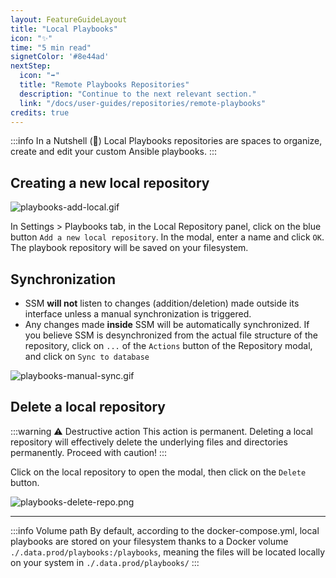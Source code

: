 ```yaml
---
layout: FeatureGuideLayout
title: "Local Playbooks"
icon: "✨"
time: "5 min read"
signetColor: '#8e44ad'
nextStep:
  icon: "➡️"
  title: "Remote Playbooks Repositories"
  description: "Continue to the next relevant section."
  link: "/docs/user-guides/repositories/remote-playbooks"
credits: true
---
```


:::info In a Nutshell (🌰)
Local Playbooks repositories are spaces to organize, create and edit your custom Ansible playbooks.
:::

## Creating a new local repository

![playbooks-add-local.gif](/images/playbooks-add-local.gif)

In Settings > Playbooks tab, in the Local Repository panel, click on the blue button `Add a new local repository`.
In the modal, enter a name and click `OK`.
The playbook repository will be saved on your filesystem.

## Synchronization

- SSM **will not** listen to changes (addition/deletion) made outside its interface unless a manual synchronization is triggered.
- Any changes made **inside** SSM will be automatically synchronized.
If you believe SSM is desynchronized from the actual file structure of the repository, click on `...` of the `Actions` button of the Repository modal, and click on `Sync to database`

![playbooks-manual-sync.gif](/images/playbooks-manual-sync.gif)

## Delete a local repository

:::warning ⚠️ Destructive action
This action is permanent. Deleting a local repository will effectively delete the underlying files and directories permanently. Proceed with caution!
:::

Click on the local repository to open the modal, then click on the `Delete` button.

![playbooks-delete-repo.png](/images/playbooks-delete-repo.png)

---

:::info Volume path
By default, according to the docker-compose.yml, local playbooks are stored on your filesystem thanks to a Docker volume `./.data.prod/playbooks:/playbooks`, meaning the files will be located locally on your system in `./.data.prod/playbooks/`
:::